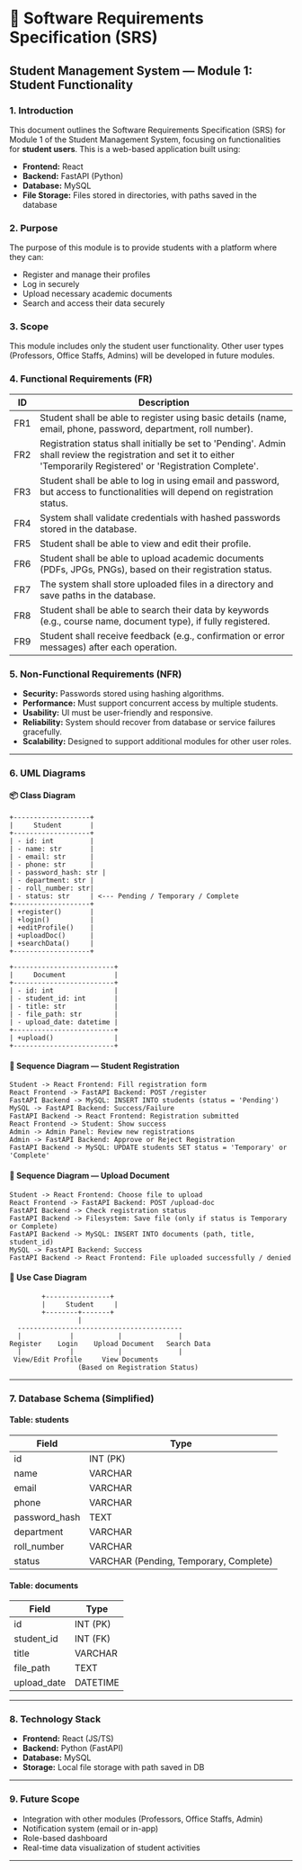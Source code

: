 # 📘 Software Requirements Specification (SRS)
## Student Management System — Module 1: Student Functionality

### 1. Introduction
This document outlines the Software Requirements Specification (SRS) for Module 1 of the Student Management System, focusing on functionalities for **student users**. This is a web-based application built using:

- **Frontend:** React
- **Backend:** FastAPI (Python)
- **Database:** MySQL
- **File Storage:** Files stored in directories, with paths saved in the database

### 2. Purpose
The purpose of this module is to provide students with a platform where they can:
- Register and manage their profiles
- Log in securely
- Upload necessary academic documents
- Search and access their data securely

### 3. Scope
This module includes only the student user functionality. Other user types (Professors, Office Staffs, Admins) will be developed in future modules.

### 4. Functional Requirements (FR)

| ID     | Description |
|--------|-------------|
| FR1    | Student shall be able to register using basic details (name, email, phone, password, department, roll number). |
| FR2    | Registration status shall initially be set to 'Pending'. Admin shall review the registration and set it to either 'Temporarily Registered' or 'Registration Complete'. |
| FR3    | Student shall be able to log in using email and password, but access to functionalities will depend on registration status. |
| FR4    | System shall validate credentials with hashed passwords stored in the database. |
| FR5    | Student shall be able to view and edit their profile. |
| FR6    | Student shall be able to upload academic documents (PDFs, JPGs, PNGs), based on their registration status. |
| FR7    | The system shall store uploaded files in a directory and save paths in the database. |
| FR8    | Student shall be able to search their data by keywords (e.g., course name, document type), if fully registered. |
| FR9    | Student shall receive feedback (e.g., confirmation or error messages) after each operation. |

### 5. Non-Functional Requirements (NFR)
- **Security:** Passwords stored using hashing algorithms.
- **Performance:** Must support concurrent access by multiple students.
- **Usability:** UI must be user-friendly and responsive.
- **Reliability:** System should recover from database or service failures gracefully.
- **Scalability:** Designed to support additional modules for other user roles.

---

### 6. UML Diagrams

#### 📦 Class Diagram
```plaintext
+-------------------+
|     Student       |
+-------------------+
| - id: int         |
| - name: str       |
| - email: str      |
| - phone: str      |
| - password_hash: str |
| - department: str |
| - roll_number: str|
| - status: str     | <--- Pending / Temporary / Complete
+-------------------+
| +register()       |
| +login()          |
| +editProfile()    |
| +uploadDoc()      |
| +searchData()     |
+-------------------+

+-------------------------+
|     Document            |
+-------------------------+
| - id: int               |
| - student_id: int       |
| - title: str            |
| - file_path: str        |
| - upload_date: datetime |
+-------------------------+
| +upload()               |
+-------------------------+
```

#### 📜 Sequence Diagram — Student Registration
```plaintext
Student -> React Frontend: Fill registration form
React Frontend -> FastAPI Backend: POST /register
FastAPI Backend -> MySQL: INSERT INTO students (status = 'Pending')
MySQL -> FastAPI Backend: Success/Failure
FastAPI Backend -> React Frontend: Registration submitted
React Frontend -> Student: Show success
Admin -> Admin Panel: Review new registrations
Admin -> FastAPI Backend: Approve or Reject Registration
FastAPI Backend -> MySQL: UPDATE students SET status = 'Temporary' or 'Complete'
```

#### 📜 Sequence Diagram — Upload Document
```plaintext
Student -> React Frontend: Choose file to upload
React Frontend -> FastAPI Backend: POST /upload-doc
FastAPI Backend -> Check registration status
FastAPI Backend -> Filesystem: Save file (only if status is Temporary or Complete)
FastAPI Backend -> MySQL: INSERT INTO documents (path, title, student_id)
MySQL -> FastAPI Backend: Success
FastAPI Backend -> React Frontend: File uploaded successfully / denied
```

#### 🎯 Use Case Diagram
```plaintext
        +----------------+
        |     Student     |
        +--------+-------+
                 |
  -----------------------------------------
  |            |           |              |
Register    Login    Upload Document   Search Data
  |            |           |              |
 View/Edit Profile     View Documents     
                 (Based on Registration Status)
```

---

### 7. Database Schema (Simplified)

#### Table: students
| Field         | Type       |
|---------------|------------|
| id            | INT (PK)   |
| name          | VARCHAR    |
| email         | VARCHAR    |
| phone         | VARCHAR    |
| password_hash | TEXT       |
| department    | VARCHAR    |
| roll_number   | VARCHAR    |
| status        | VARCHAR (Pending, Temporary, Complete) |

#### Table: documents
| Field        | Type       |
|--------------|------------|
| id           | INT (PK)   |
| student_id   | INT (FK)   |
| title        | VARCHAR    |
| file_path    | TEXT       |
| upload_date  | DATETIME   |

---

### 8. Technology Stack
- **Frontend:** React (JS/TS)
- **Backend:** Python (FastAPI)
- **Database:** MySQL
- **Storage:** Local file storage with path saved in DB

---

### 9. Future Scope
- Integration with other modules (Professors, Office Staffs, Admin)
- Notification system (email or in-app)
- Role-based dashboard
- Real-time data visualization of student activities

---



